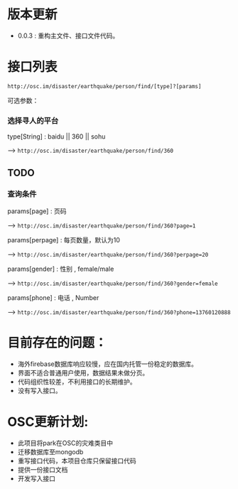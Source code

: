 版本更新
=========
- 0.0.3 : 重构主文件、接口文件代码。

接口列表
=========

`http://osc.im/disaster/earthquake/person/find/[type]?[params]`

可选参数：


### 选择寻人的平台
type[String] : baidu || 360 || sohu

--> `http://osc.im/disaster/earthquake/person/find/360`

## TODO
### 查询条件
params[page] :  页码

--> `http://osc.im/disaster/earthquake/person/find/360?page=1`

params[perpage] :  每页数量，默认为10

--> `http://osc.im/disaster/earthquake/person/find/360?perpage=20`

params[gender] :  性别 , female/male

--> `http://osc.im/disaster/earthquake/person/find/360?gender=female`

params[phone] :  电话 , Number

--> `http://osc.im/disaster/earthquake/person/find/360?phone=13760120888`

目前存在的问题：
=========

- 海外firebase数据库响应较慢，应在国内托管一份稳定的数据库。
- 界面不适合普通用户使用，数据结果未做分页。
- 代码组织性较差，不利用接口的长期维护。
- 没有写入接口。

OSC更新计划:
=========

- 此项目将park在OSC的灾难类目中
- 迁移数据库至mongodb
- 重写接口代码，本项目仓库只保留接口代码
- 提供一份接口文档
- 开发写入接口
